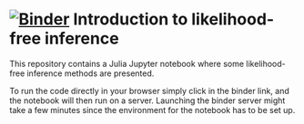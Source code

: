 # [![Binder](https://mybinder.org/badge.svg)](https://mybinder.org/v2/gh/SamuelWiqvist/introlikelihoodfree/master)    Introduction to likelihood-free inference 

This repository contains a Julia Jupyter notebook where some likelihood-free inference methods are presented. 

To run the code directly in your browser simply click in the binder link, and the notebook will then run on a server. Launching the binder server might take a few minutes since the environment for the notebook has to be set up. 
